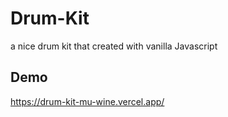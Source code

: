 # Drum-Kit
a nice drum kit that created with vanilla Javascript 
## Demo
https://drum-kit-mu-wine.vercel.app/
